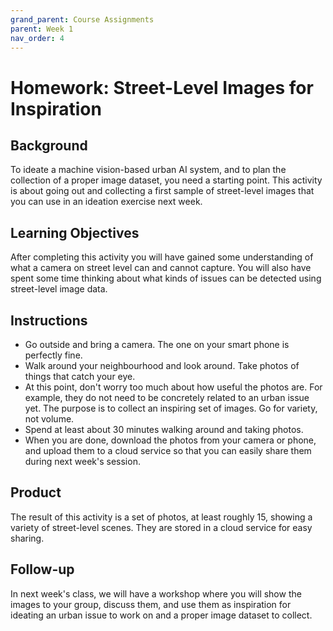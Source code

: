 ```yaml
---
grand_parent: Course Assignments
parent: Week 1
nav_order: 4
---
```


# Homework: Street-Level Images for Inspiration

## Background

To ideate a machine vision-based urban AI system, and to plan the collection of a proper image dataset, you need a starting point. This activity is about going out and collecting a first sample of street-level images that you can use in an ideation exercise next week.

## Learning Objectives

After completing this activity you will have gained some understanding of what a camera on street level can and cannot capture. You will also have spent some time thinking about what kinds of issues can be detected using street-level image data.

## Instructions

-   Go outside and bring a camera. The one on your smart phone is perfectly fine.
-   Walk around your neighbourhood and look around. Take photos of things that catch your eye.
-   At this point, don't worry too much about how useful the photos are. For example, they do not need to be concretely related to an urban issue yet. The purpose is to collect an inspiring set of images. Go for variety, not volume.
-   Spend at least about 30 minutes walking around and taking photos.
-   When you are done, download the photos from your camera or phone, and upload them to a cloud service so that you can easily share them during next week's session.

## Product

The result of this activity is a set of photos, at least roughly 15, showing a variety of street-level scenes. They are stored in a cloud service for easy sharing.

## Follow-up

In next week's class, we will have a workshop where you will show the images to your group, discuss them, and use them as inspiration for ideating an urban issue to work on and a proper image dataset to collect.